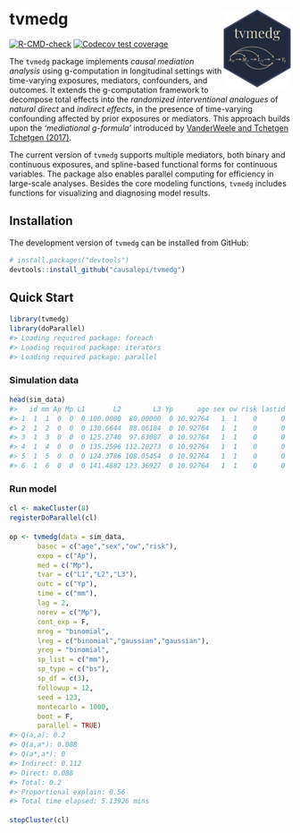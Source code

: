 
<!-- README.md is generated from README.Rmd. Please edit that file -->

# tvmedg <img src="man/figures/logo.png" align="right" height="139"/>

<!-- badges: start -->

[![R-CMD-check](https://github.com/causalepi/tvmedg/actions/workflows/R-CMD-check.yaml/badge.svg)](https://github.com/causalepi/tvmedg/actions/workflows/R-CMD-check.yaml)
[![Codecov test
coverage](https://codecov.io/gh/causalepi/tvmedg/graph/badge.svg)](https://app.codecov.io/gh/causalepi/tvmedg)

<!-- badges: end -->

The `tvmedg` package implements *causal mediation analysis* using
g-computation in longitudinal settings with time-varying exposures,
mediators, confounders, and outcomes. It extends the g-computation
framework to decompose total effects into the *randomized interventional
analogues* of *natural direct* and *indirect effects*, in the presence
of time-varying confounding affected by prior exposures or mediators.
This approach builds upon the *‘mediational g-formula’* introduced by
[VanderWeele and Tchetgen Tchetgen
(2017)](https://academic.oup.com/jrsssb/article/79/3/917/7040673).

The current version of `tvmedg` supports multiple mediators, both binary
and continuous exposures, and spline-based functional forms for
continuous variables. The package also enables parallel computing for
efficiency in large-scale analyses. Besides the core modeling functions,
`tvmedg` includes functions for visualizing and diagnosing model
results.

## Installation

The development version of `tvmedg` can be installed from GitHub:

``` r
# install.packages("devtools")
devtools::install_github("causalepi/tvmedg")
```

## Quick Start

``` r
library(tvmedg)
library(doParallel)
#> Loading required package: foreach
#> Loading required package: iterators
#> Loading required package: parallel
```

### Simulation data

``` r
head(sim_data)
#>   id mm Ap Mp L1       L2        L3 Yp      age sex ow risk lastid
#> 1  1  1  0  0  0 100.0000  80.00000  0 10.92764   1  1    0      0
#> 2  1  2  0  0  0 130.6644  88.06184  0 10.92764   1  1    0      0
#> 3  1  3  0  0  0 125.2740  97.63087  0 10.92764   1  1    0      0
#> 4  1  4  0  0  0 135.2596 112.20273  0 10.92764   1  1    0      0
#> 5  1  5  0  0  0 124.3786 108.05454  0 10.92764   1  1    0      0
#> 6  1  6  0  0  0 141.4882 123.36927  0 10.92764   1  1    0      0
```

### Run model

``` r
cl <- makeCluster(8)
registerDoParallel(cl)

op <- tvmedg(data = sim_data,
       basec = c("age","sex","ow","risk"),
       expo = c("Ap"),
       med = c("Mp"),
       tvar = c("L1","L2","L3"),
       outc = c("Yp"),
       time = c("mm"),
       lag = 2,
       norev = c("Mp"),
       cont_exp = F,
       mreg = "binomial",
       lreg = c("binomial","gaussian","gaussian"),
       yreg = "binomial",
       sp_list = c("mm"),
       sp_type = c("bs"),
       sp_df = c(3),
       followup = 12,
       seed = 123,
       montecarlo = 1000,
       boot = F,
       parallel = TRUE)
#> Q(a,a): 0.2 
#> Q(a,a*): 0.088 
#> Q(a*,a*): 0 
#> Indirect: 0.112 
#> Direct: 0.088 
#> Total: 0.2 
#> Proportional explain: 0.56 
#> Total time elapsed: 5.13926 mins

stopCluster(cl)
```
